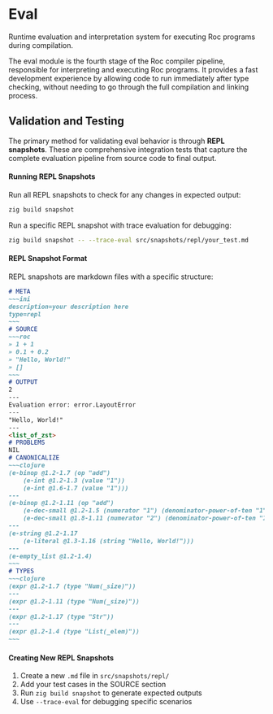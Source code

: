 # Eval

Runtime evaluation and interpretation system for executing Roc programs during compilation.

The eval module is the fourth stage of the Roc compiler pipeline, responsible for interpreting and executing Roc programs. It provides a fast development experience by allowing code to run immediately after type checking, without needing to go through the full compilation and linking process.

## Validation and Testing

The primary method for validating eval behavior is through **REPL snapshots**. These are comprehensive integration tests that capture the complete evaluation pipeline from source code to final output.

#### Running REPL Snapshots

Run all REPL snapshots to check for any changes in expected output:
```bash
zig build snapshot
```

Run a specific REPL snapshot with trace evaluation for debugging:
```bash
zig build snapshot -- --trace-eval src/snapshots/repl/your_test.md
```

#### REPL Snapshot Format

REPL snapshots are markdown files with a specific structure:

```markdown
# META
~~~ini
description=your description here
type=repl
~~~
# SOURCE
~~~roc
» 1 + 1
» 0.1 + 0.2
» "Hello, World!"
» []
~~~
# OUTPUT
2
---
Evaluation error: error.LayoutError
---
"Hello, World!"
---
<list_of_zst>
# PROBLEMS
NIL
# CANONICALIZE
~~~clojure
(e-binop @1.2-1.7 (op "add")
	(e-int @1.2-1.3 (value "1"))
	(e-int @1.6-1.7 (value "1")))
---
(e-binop @1.2-1.11 (op "add")
	(e-dec-small @1.2-1.5 (numerator "1") (denominator-power-of-ten "1") (value "0.1"))
	(e-dec-small @1.8-1.11 (numerator "2") (denominator-power-of-ten "1") (value "0.2")))
---
(e-string @1.2-1.17
	(e-literal @1.3-1.16 (string "Hello, World!")))
---
(e-empty_list @1.2-1.4)
~~~
# TYPES
~~~clojure
(expr @1.2-1.7 (type "Num(_size)"))
---
(expr @1.2-1.11 (type "Num(_size)"))
---
(expr @1.2-1.17 (type "Str"))
---
(expr @1.2-1.4 (type "List(_elem)"))
~~~
```

#### Creating New REPL Snapshots

1. Create a new `.md` file in `src/snapshots/repl/`
2. Add your test cases in the SOURCE section
3. Run `zig build snapshot` to generate expected outputs
4. Use `--trace-eval` for debugging specific scenarios
